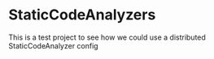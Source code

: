 # StaticCodeAnalyzers
This is a test project to see how we could use a distributed StaticCodeAnalyzer config

